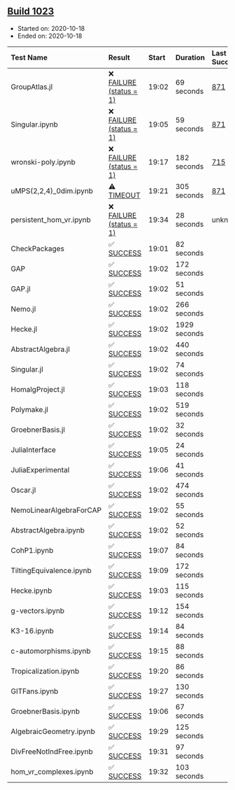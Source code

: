 ## [Build 1023](https://oscarci.mathematik.uni-kl.de/job/oscar-stable/1023/)

* Started on: 2020-10-18
* Ended on: 2020-10-18

| Test Name    | Result | Start | Duration | Last Success | First Failure |
|:-------------|:-------|:------|:---------|:-------------|:--------------|
| GroupAtlas.jl | ❌ [FAILURE (status = 1)](https://oscarci.mathematik.uni-kl.de/job/oscar-stable/1023/artifact/logs/build-1023/GroupAtlas.jl.log) | 19:02 | 69 seconds | [871](https://oscarci.mathematik.uni-kl.de/job/oscar-stable/871/) | [872](https://oscarci.mathematik.uni-kl.de/job/oscar-stable/872/) |
| Singular.ipynb | ❌ [FAILURE (status = 1)](https://oscarci.mathematik.uni-kl.de/job/oscar-stable/1023/artifact/logs/build-1023/Singular.ipynb.log) | 19:05 | 59 seconds | [871](https://oscarci.mathematik.uni-kl.de/job/oscar-stable/871/) | [872](https://oscarci.mathematik.uni-kl.de/job/oscar-stable/872/) |
| wronski-poly.ipynb | ❌ [FAILURE (status = 1)](https://oscarci.mathematik.uni-kl.de/job/oscar-stable/1023/artifact/logs/build-1023/wronski-poly.ipynb.log) | 19:17 | 182 seconds | [715](https://oscarci.mathematik.uni-kl.de/job/oscar-stable/715/) | [716](https://oscarci.mathematik.uni-kl.de/job/oscar-stable/716/) |
| uMPS(2,2,4)_0dim.ipynb | ⚠ [TIMEOUT](https://oscarci.mathematik.uni-kl.de/job/oscar-stable/1023/artifact/logs/build-1023/uMPS-2-2-4-_0dim.ipynb.log) | 19:21 | 305 seconds | [871](https://oscarci.mathematik.uni-kl.de/job/oscar-stable/871/) | [872](https://oscarci.mathematik.uni-kl.de/job/oscar-stable/872/) |
| persistent_hom_vr.ipynb | ❌ [FAILURE (status = 1)](https://oscarci.mathematik.uni-kl.de/job/oscar-stable/1023/artifact/logs/build-1023/persistent_hom_vr.ipynb.log) | 19:34 | 28 seconds | unknown | unknown |
| CheckPackages | ✅ [SUCCESS](https://oscarci.mathematik.uni-kl.de/job/oscar-stable/1023/artifact/logs/build-1023/CheckPackages.log) | 19:01 | 82 seconds |  |  |
| GAP | ✅ [SUCCESS](https://oscarci.mathematik.uni-kl.de/job/oscar-stable/1023/artifact/logs/build-1023/GAP.log) | 19:02 | 172 seconds |  |  |
| GAP.jl | ✅ [SUCCESS](https://oscarci.mathematik.uni-kl.de/job/oscar-stable/1023/artifact/logs/build-1023/GAP.jl.log) | 19:02 | 51 seconds |  |  |
| Nemo.jl | ✅ [SUCCESS](https://oscarci.mathematik.uni-kl.de/job/oscar-stable/1023/artifact/logs/build-1023/Nemo.jl.log) | 19:02 | 266 seconds |  |  |
| Hecke.jl | ✅ [SUCCESS](https://oscarci.mathematik.uni-kl.de/job/oscar-stable/1023/artifact/logs/build-1023/Hecke.jl.log) | 19:02 | 1929 seconds |  |  |
| AbstractAlgebra.jl | ✅ [SUCCESS](https://oscarci.mathematik.uni-kl.de/job/oscar-stable/1023/artifact/logs/build-1023/AbstractAlgebra.jl.log) | 19:02 | 440 seconds |  |  |
| Singular.jl | ✅ [SUCCESS](https://oscarci.mathematik.uni-kl.de/job/oscar-stable/1023/artifact/logs/build-1023/Singular.jl.log) | 19:02 | 74 seconds |  |  |
| HomalgProject.jl | ✅ [SUCCESS](https://oscarci.mathematik.uni-kl.de/job/oscar-stable/1023/artifact/logs/build-1023/HomalgProject.jl.log) | 19:03 | 118 seconds |  |  |
| Polymake.jl | ✅ [SUCCESS](https://oscarci.mathematik.uni-kl.de/job/oscar-stable/1023/artifact/logs/build-1023/Polymake.jl.log) | 19:02 | 519 seconds |  |  |
| GroebnerBasis.jl | ✅ [SUCCESS](https://oscarci.mathematik.uni-kl.de/job/oscar-stable/1023/artifact/logs/build-1023/GroebnerBasis.jl.log) | 19:02 | 32 seconds |  |  |
| JuliaInterface | ✅ [SUCCESS](https://oscarci.mathematik.uni-kl.de/job/oscar-stable/1023/artifact/logs/build-1023/JuliaInterface.log) | 19:05 | 24 seconds |  |  |
| JuliaExperimental | ✅ [SUCCESS](https://oscarci.mathematik.uni-kl.de/job/oscar-stable/1023/artifact/logs/build-1023/JuliaExperimental.log) | 19:06 | 41 seconds |  |  |
| Oscar.jl | ✅ [SUCCESS](https://oscarci.mathematik.uni-kl.de/job/oscar-stable/1023/artifact/logs/build-1023/Oscar.jl.log) | 19:02 | 474 seconds |  |  |
| NemoLinearAlgebraForCAP | ✅ [SUCCESS](https://oscarci.mathematik.uni-kl.de/job/oscar-stable/1023/artifact/logs/build-1023/NemoLinearAlgebraForCAP.log) | 19:02 | 55 seconds |  |  |
| AbstractAlgebra.ipynb | ✅ [SUCCESS](https://oscarci.mathematik.uni-kl.de/job/oscar-stable/1023/artifact/logs/build-1023/AbstractAlgebra.ipynb.log) | 19:02 | 52 seconds |  |  |
| CohP1.ipynb | ✅ [SUCCESS](https://oscarci.mathematik.uni-kl.de/job/oscar-stable/1023/artifact/logs/build-1023/CohP1.ipynb.log) | 19:07 | 84 seconds |  |  |
| TiltingEquivalence.ipynb | ✅ [SUCCESS](https://oscarci.mathematik.uni-kl.de/job/oscar-stable/1023/artifact/logs/build-1023/TiltingEquivalence.ipynb.log) | 19:09 | 172 seconds |  |  |
| Hecke.ipynb | ✅ [SUCCESS](https://oscarci.mathematik.uni-kl.de/job/oscar-stable/1023/artifact/logs/build-1023/Hecke.ipynb.log) | 19:03 | 115 seconds |  |  |
| g-vectors.ipynb | ✅ [SUCCESS](https://oscarci.mathematik.uni-kl.de/job/oscar-stable/1023/artifact/logs/build-1023/g-vectors.ipynb.log) | 19:12 | 154 seconds |  |  |
| K3-16.ipynb | ✅ [SUCCESS](https://oscarci.mathematik.uni-kl.de/job/oscar-stable/1023/artifact/logs/build-1023/K3-16.ipynb.log) | 19:14 | 84 seconds |  |  |
| c-automorphisms.ipynb | ✅ [SUCCESS](https://oscarci.mathematik.uni-kl.de/job/oscar-stable/1023/artifact/logs/build-1023/c-automorphisms.ipynb.log) | 19:15 | 88 seconds |  |  |
| Tropicalization.ipynb | ✅ [SUCCESS](https://oscarci.mathematik.uni-kl.de/job/oscar-stable/1023/artifact/logs/build-1023/Tropicalization.ipynb.log) | 19:20 | 86 seconds |  |  |
| GITFans.ipynb | ✅ [SUCCESS](https://oscarci.mathematik.uni-kl.de/job/oscar-stable/1023/artifact/logs/build-1023/GITFans.ipynb.log) | 19:27 | 130 seconds |  |  |
| GroebnerBasis.ipynb | ✅ [SUCCESS](https://oscarci.mathematik.uni-kl.de/job/oscar-stable/1023/artifact/logs/build-1023/GroebnerBasis.ipynb.log) | 19:06 | 67 seconds |  |  |
| AlgebraicGeometry.ipynb | ✅ [SUCCESS](https://oscarci.mathematik.uni-kl.de/job/oscar-stable/1023/artifact/logs/build-1023/AlgebraicGeometry.ipynb.log) | 19:29 | 125 seconds |  |  |
| DivFreeNotIndFree.ipynb | ✅ [SUCCESS](https://oscarci.mathematik.uni-kl.de/job/oscar-stable/1023/artifact/logs/build-1023/DivFreeNotIndFree.ipynb.log) | 19:31 | 97 seconds |  |  |
| hom_vr_complexes.ipynb | ✅ [SUCCESS](https://oscarci.mathematik.uni-kl.de/job/oscar-stable/1023/artifact/logs/build-1023/hom_vr_complexes.ipynb.log) | 19:32 | 103 seconds |  |  |
